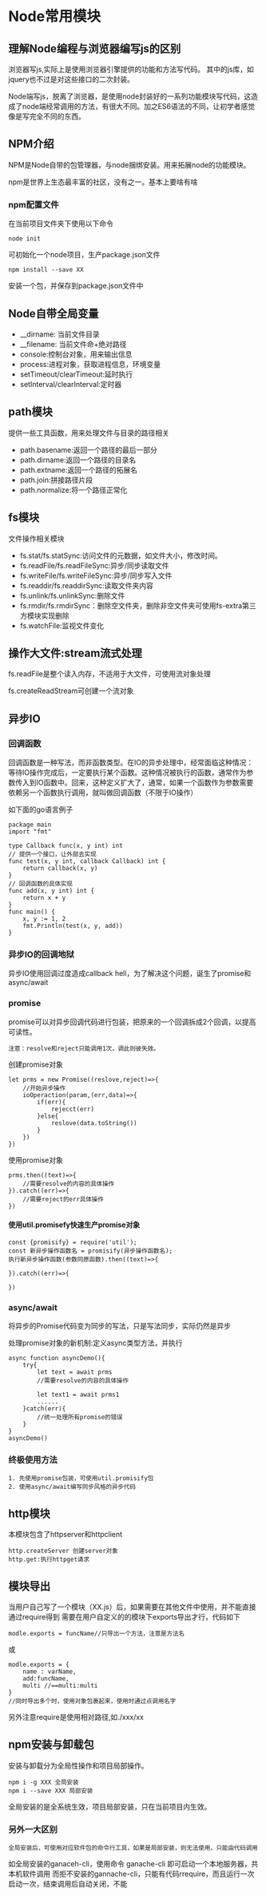 # Node常用模块

## 理解Node编程与浏览器编写js的区别

浏览器写js,实际上是使用浏览器引擎提供的功能和方法写代码。
其中的js库，如jquery也不过是对这些接口的二次封装。

Node端写js，脱离了浏览器，是使用node封装好的一系列功能模块写代码，这造成了node端经常调用的方法，有很大不同。加之ES6语法的不同，让初学者感觉像是写完全不同的东西。

## NPM介绍

NPM是Node自带的包管理器，与node捆绑安装。用来拓展node的功能模块。

npm是世界上生态最丰富的社区，没有之一。基本上要啥有啥

### npm配置文件

在当前项目文件夹下使用以下命令

    node init
可初始化一个node项目，生产package.json文件


    npm install --save XX
安装一个包，并保存到package.json文件中

## Node自带全局变量 

- __dirname: 当前文件目录
- __filename: 当前文件命+绝对路径
- console:控制台对象，用来输出信息
- process:进程对象，获取进程信息，环境变量
- setTimeout/clearTimeout:延时执行
- setInterval/clearInterval:定时器

## path模块

提供一些工具函数，用来处理文件与目录的路径相关

- path.basename:返回一个路径的最后一部分
- path.dirname:返回一个路径的目录名
- path.extname:返回一个路径的拓展名
- path.join:拼接路径片段
- path.normalize:将一个路径正常化

## fs模块

文件操作相关模块

- fs.stat/fs.statSync:访问文件的元数据，如文件大小，修改时间。
- fs.readFile/fs.readFileSync:异步/同步读取文件
- fs.writeFile/fs.writeFileSync:异步/同步写入文件
- fs.readdir/fs.readdirSync:读取文件夹内容
- fs.unlink/fs.unlinkSync:删除文件
- fs.rmdir/fs.rmdirSync：删除空文件夹，删除非空文件夹可使用fs-extra第三方模块实现删除
- fs.watchFile:监视文件变化

## 操作大文件:stream流式处理

fs.readFile是整个读入内存，不适用于大文件，可使用流对象处理

fs.createReadStream可创建一个流对象

## 异步IO

### 回调函数

回调函数是一种写法，而非函数类型。在IO的异步处理中，经常面临这种情况：等待IO操作完成后，一定要执行某个函数。这种情况被执行的函数，通常作为参数传入到IO函数中。回来，这种定义扩大了，通常，如果一个函数作为参数需要依赖另一个函数执行调用，就叫做回调函数（不限于IO操作）

如下面的go语言例子

```golang
package main
import "fmt"

type Callback func(x, y int) int
// 提供一个接口，让外部去实现
func test(x, y int, callback Callback) int {
    return callback(x, y)
}
// 回调函数的具体实现
func add(x, y int) int {
    return x + y
}
func main() {
    x, y := 1, 2
    fmt.Println(test(x, y, add))
}
```

### 异步IO的回调地狱

异步IO使用回调过度造成callback hell，为了解决这个问题，诞生了promise和async/await

### promise

promise可以对异步回调代码进行包装，把原来的一个回调拆成2个回调，以提高可读性。

    注意：resolve和reject只能调用1次，调此则彼失效。

创建promise对象

    let prms = new Promise((reslove,reject)=>{
        //开始异步操作
        ioOperaction(param,(err,data)=>{
            if(err){
                rejecct(err)
            }else{
                reslove(data.toString())
            }
        })
    })


使用promise对象

    prms.then((text)=>{
        //需要resolve的内容的具体操作
    }).catch((err)=>{
        //需要reject的err具体操作
    })

#### 使用util.promisefy快速生产promise对象

    const {promisify} = require('util');
    const 新异步操作函数名 = promisify(异步操作函数名);
    执行新异步操作函数(参数同原函数).then((text)=>{

    }).catch((err)=>{
        
    })

### async/await

将异步的Promise代码变为同步的写法，只是写法同步，实际仍然是异步

处理promise对象的新机制:定义async类型方法，并执行

    async function asyncDemo(){
        try{
            let text = await prms
            //需要resolve的内容的具体操作

            let text1 = await prms1
            ......
        }catch(err){
            //统一处理所有promise的错误
        }
    }
    asyncDemo()

### 终极使用方法

    1. 先使用promise包装，可使用util.promisify包
    2. 使用async/await编写同步风格的异步代码

## http模块

本模块包含了httpserver和httpclient

    http.createServer 创建server对象
    http.get:执行httpget请求

## 模块导出

当用户自己写了一个模块（XX.js）后，如果需要在其他文件中使用，并不能直接通过require得到
需要在用户自定义的的模块下exports导出才行，代码如下

    modle.exports = funcName//只导出一个方法，注意是方法名
或

    modle.exports = {
        name : varName,
        add:funcName,
        multi //==multi:multi
    }
    //同时导出多个时，使用对象包裹起来，使用时通过点调用名字

另外注意require是使用相对路径,如./xxx/xx

## npm安装与卸载包

安装与卸载分为全局性操作和项目局部操作。

    npm i -g XXX 全局安装
    npm i --save XXX 局部安装

全局安装的是全系统生效，项目局部安装，只在当前项目内生效。

### 另外一大区别

    全局安装后，可使用对应软件包的命令行工具，如果是局部安装，则无法使用，只能由代码调用

如全局安装的ganaceh-cli，使用命令 ganache-cli  即可启动一个本地服务器，共本机软件调用
而拒不安装的gannache-cli，只能有代码rrequire，而且运行一次启动一次，结束调用后自动关闭，不能